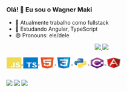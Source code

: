 ### Olá! 👋 Eu sou o Wagner Maki

- 🔭 Atualmente trabalho como fullstack
- 🌱 Estudando Angular, TypeScript
- 😄 Pronouns: ele/dele

<div align="center">
  <a href="https://github.com/makiwagner">
  <img height="150em" src="https://github-readme-stats.vercel.app/api?username=makiwagner&show_icons=true&theme=dracula&include_all_commits=true&count_private=true"/>
  <img height="150em" src="https://github-readme-stats.vercel.app/api/top-langs/?username=makiwagner&layout=compact&langs_count=7&theme=dracula"/>
</div>
    
<div style="display: inline_block"><br>
  <img align="center" alt="Maki-Js" height="30" width="40" src="https://raw.githubusercontent.com/devicons/devicon/master/icons/javascript/javascript-plain.svg">
  <img align="center" alt="Maki-Ts" height="30" width="40" src="https://raw.githubusercontent.com/devicons/devicon/master/icons/typescript/typescript-plain.svg">
  <img align="center" alt="Maki-HTML" height="30" width="40" src="https://raw.githubusercontent.com/devicons/devicon/master/icons/html5/html5-original.svg">
  <img align="center" alt="Maki-CSS" height="30" width="40" src="https://raw.githubusercontent.com/devicons/devicon/master/icons/css3/css3-original.svg">
  <img align="center" alt="Maki-Python" height="30" width="40" src="https://raw.githubusercontent.com/devicons/devicon/master/icons/python/python-original.svg">
  <img align="center" alt="Maki-Csharp" height="30" width="40" src="https://raw.githubusercontent.com/devicons/devicon/master/icons/csharp/csharp-original.svg">
  <img align="center" alt="Maki-Angular" height="30" width="40" src="https://raw.githubusercontent.com/devicons/devicon/master/icons/angularjs/angularjs-original.svg">
</div>
    
##

<div> 
  <a href="https://discord.gg/PsNssFq5" target="_blank"><img src="https://img.shields.io/badge/Discord-7289DA?style=for-the-badge&logo=discord&logoColor=white" target="_blank"></a> 
  <a href = "mailto:wagner.maki@hotmail.com"><img src="https://img.shields.io/badge/Microsoft_Outlook-0078D4?style=for-the-badge&logo=microsoft-outlook&logoColor=white" target="_blank"></a>
  <a href="https://www.linkedin.com/in/wagner-maki-07a1b365/" target="_blank"><img src="https://img.shields.io/badge/-LinkedIn-%230077B5?style=for-the-badge&logo=linkedin&logoColor=white" target="_blank"></a>
</div>
